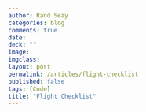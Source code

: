 ```yaml
---
author: Rand Seay
categories: blog
comments: true
date:
deck: ""
image:
imgclass:
layout: post
permalink: /articles/flight-checklist
published: false
tags: [Code]
title: "Flight Checklist"
---
```

